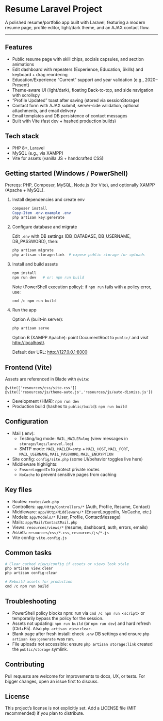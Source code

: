 # Resume Laravel Project

A polished resume/portfolio app built with Laravel, featuring a modern resume page, profile editor, light/dark theme, and an AJAX contact flow.

---

## Features

- Public resume page with skill chips, socials capsules, and section animations
- Edit dashboard with repeaters (Experience, Education, Skills) and keyboard + drag reordering
- Education/Experience “Current” support and year validation (e.g., 2020–Present)
- Theme-aware UI (light/dark), floating Back-to-top, and side navigation with scrollspy
- “Profile Updated” toast after saving (stored via sessionStorage)
- Contact form with AJAX submit, server-side validation, optional attachments, and email delivery
- Email templates and DB persistence of contact messages
- Built with Vite (fast dev + hashed production builds)

## Tech stack

- PHP 8+, Laravel
- MySQL (e.g., via XAMPP)
- Vite for assets (vanilla JS + handcrafted CSS)

## Getting started (Windows / PowerShell)

Prereqs: PHP, Composer, MySQL, Node.js (for Vite), and optionally XAMPP (Apache + MySQL).

1. Install dependencies and create env

    ```powershell
    composer install
    Copy-Item .env.example .env
    php artisan key:generate
    ```

1. Configure database and migrate

    Edit `.env` with DB settings (DB_DATABASE, DB_USERNAME, DB_PASSWORD), then:

    ```powershell
    php artisan migrate
    php artisan storage:link  # expose public storage for uploads
    ```

1. Install and build assets

    ```powershell
    npm install
    npm run dev   # or: npm run build
    ```

    Note (PowerShell execution policy): if `npm run` fails with a policy error, use:

    ```powershell
    cmd /c npm run build
    ```

1. Run the app

    Option A (built-in server):

    ```powershell
    php artisan serve
    ```

    Option B (XAMPP Apache): point DocumentRoot to `public/` and visit <http://localhost/>.

    Default dev URL: <http://127.0.0.1:8000>

## Frontend (Vite)

Assets are referenced in Blade with `@vite`:

```blade
@vite(['resources/css/site.css'])
@vite(['resources/js/theme-auto.js','resources/js/auto-dismiss.js'])
```

- Development (HMR): `npm run dev`
- Production build (hashes to `public/build`): `npm run build`

## Configuration

- Mail (.env):
  - Testing/log mode: `MAIL_MAILER=log` (view messages in `storage/logs/laravel.log`)
  - SMTP mode: `MAIL_MAILER=smtp` + `MAIL_HOST`, `MAIL_PORT`, `MAIL_USERNAME`, `MAIL_PASSWORD`, `MAIL_ENCRYPTION`
- Site config: `config/site.php` (some UI/behavior toggles live here)
- Middleware highlights:
  - `EnsureLoggedIn` to protect private routes
  - `NoCache` to prevent sensitive pages from caching

## Key files

- Routes: `routes/web.php`
- Controllers: `app/Http/Controllers/*` (Auth, Profile, Resume, Contact)
- Middleware: `app/Http/Middleware/*` (EnsureLoggedIn, NoCache, etc.)
- Models: `app/Models/*` (User, Profile, ContactMessage)
- Mails: `app/Mail/ContactMail.php`
- Views: `resources/views/*` (resume, dashboard, auth, errors, emails)
- Assets: `resources/css/*.css`, `resources/js/*.js`
- Vite config: `vite.config.js`

## Common tasks

```powershell
# Clear cached views/config if assets or views look stale
php artisan view:clear
php artisan config:clear

# Rebuild assets for production
cmd /c npm run build
```

## Troubleshooting

- PowerShell policy blocks npm: run via `cmd /c npm run <script>` or temporarily bypass the policy for the session.
- Assets not updating: `npm run build` (or `npm run dev`) and hard refresh (Ctrl+F5). Also `php artisan view:clear`.
- Blank page after fresh install: check `.env` DB settings and ensure `php artisan key:generate` was run.
- File uploads not accessible: ensure `php artisan storage:link` created the `public/storage` symlink.

## Contributing

Pull requests are welcome for improvements to docs, UX, or tests. For bigger changes, open an issue first to discuss.

## License

This project’s license is not explicitly set. Add a LICENSE file (MIT recommended) if you plan to distribute.
